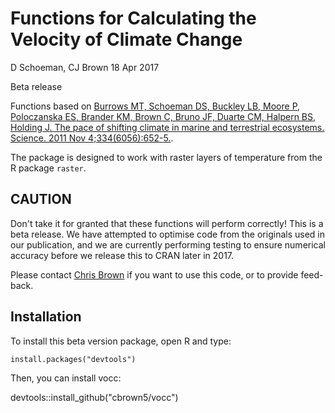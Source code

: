 # Functions for Calculating the Velocity of Climate Change

D Schoeman, CJ Brown  18 Apr 2017

Beta release

Functions based on [Burrows MT, Schoeman DS, Buckley LB, Moore P, Poloczanska ES, Brander KM, Brown C, Bruno JF, Duarte CM, Halpern BS, Holding J. The pace of shifting climate in marine and terrestrial ecosystems. Science. 2011 Nov 4;334(6056):652-5.](http://science.sciencemag.org/content/334/6056/652).

The package is designed to work with raster layers of temperature from the R package `raster`.

## CAUTION

Don't take it for granted that these functions will perform correctly! This is a beta release. We have attempted to optimise code from the originals used in our publication, and we are currently performing testing to ensure numerical accuracy before we release this to CRAN later in 2017.

Please contact [Chris Brown](christo.j.brown@gmail.com) if you want to use this code, or to provide feed-back.

## Installation

To install this beta version package, open R and type:

    install.packages("devtools")

Then, you can install vocc:

devtools::install_github("cbrown5/vocc")

